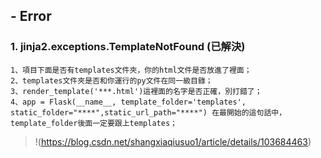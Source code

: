 ## - Error 

### 1. jinja2.exceptions.TemplateNotFound (已解決)
```
1、項目下面是否有templates文件夾，你的html文件是否放進了裡面；
2、templates文件夾是否和你運行的py文件在同一級目錄；
3、render_template('***.html')這裡面的名字是否正確，別打錯了；
4、app = Flask(__name__, template_folder='templates', static_folder="****",static_url_path="****") 在最開始的這句話中，template_folder後面一定要跟上templates；
```
> !(https://blog.csdn.net/shangxiaqiusuo1/article/details/103684463)
